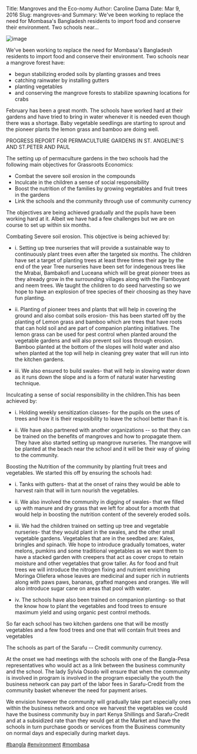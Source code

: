 Title: Mangroves and the Eco-nomy
Author: Caroline Dama
Date: Mar 9, 2016
Slug: mangroves-and
Summary: We've been working to replace the need for Mombasa's Bangladesh residents to import food and conserve their environment. Two schools near...

![image](/images/blog/mangroves-and1.webp)

We've been working to replace the need for Mombasa's Bangladesh
residents to import food and conserve their environment. Two schools
near a mangrove forest have:

- begun stabilizing eroded soils by planting grasses and trees
- catching rainwater by installing gutters
- planting vegetables
- and conserving the mangrove forests to stabilize spawning locations
  for crabs

February has been a great month. The schools have worked hard at their
gardens and have tried to bring in water whenever it is needed even
though there was a shortage. Baby vegetable seedlings are starting to
sprout and the pioneer plants the lemon grass and bamboo are doing well.

PROGRESS REPORT FOR PERMACULTURE GARDENS IN ST. ANGELINE'S AND ST.PETER
AND PAUL

The setting up of permaculture gardens in the two schools had the
following main objectives for Grassroots Economics:

- Combat the severe soil erosion in the compounds
- Inculcate in the children a sense of social responsibility
- Boost the nutrition of the families by growing vegetables and fruit
  trees in the gardens
- Link the schools and the community through use of community currency

The objectives are being achieved gradually and the pupils have been
working hard at it. Albeit we have had a few challenges but we are on
course to set up within six months.

Combating Severe soil erosion. This objective is being achieved by:

- i. Setting up tree nurseries that will provide a sustainable way to
  continuously plant trees even after the targeted six months. The
  children have set a target of planting trees at least three
  times their age by the end of the year Tree nurseries have been
  set for indegenous trees like the Mrabai, Bambakofi and Luceana
  which will be great pioneer trees as they already grow in the
  surrounding villages along with the Flamboyant and neem trees.
  We taught the children to do seed harvesting so we hope to have
  an explosion of tree species of their choosing as they have fun
  planting.

- ii. Planting of pioneer trees and plants that will help in covering
  the ground and also combat soils erosion- this has been started
  off by the planting of Lemon grass and bamboo which are trees
  that have roots that can hold soil and are part of companion
  planting initiatives. The lemon grass can be used for pest
  control when planted around the vegetable gardens and will also
  prevent soil loss through erosion. Bamboo planted at the bottom
  of the slopes will hold water and also when planted at the top
  will help in cleaning grey water that will run into the kitchen
  gardens.

- iii. We also ensured to build swales- that will help in slowing
  water down as it runs down the slope and is a form of natural
  water harvesting technique.

Inculcating a sense of social responsibility in the children.This has
been achieved by:

- i. Holding weekly sensitization classes- for the pupils on the uses
  of trees and how it is their resposibility to leave the school
  better than it is.

- ii. We have also partnered with another organizations -- so that
  they can be trained on the benefits of mangroves and how to
  propagate them. They have also started setting up mangrove
  nurseries. The mangove will be planted at the beach near the
  school and it will be their way of giving to the community.

Boosting the Nutrition of the community by planting fruit trees and
vegetables. We started this off by ensuring the schools had:

- i. Tanks with gutters- that at the onset of rains they would be
  able to harvest rain that will in turn nourish the vegetables.

- ii. We also involved the community in digging of swales- that we
  filled up with manure and dry grass that we left for about for a
  month that would help in boosting the nutrition content of the
  severely eroded soils.

- iii. We had the children trained on setting up tree and vegetable
  nurseries- that they would plant in the swales, and the other
  small vegetable gardens. Vegetables that are in the seedbed are:
  Kales, bringles and spinach. We hope to introduce gradually
  tomatoes, water melons, pumkins and some traditional vegetables
  as we want them to have a stacked garden with creepers that act
  as cover crops to retain moisture and other vegetables that grow
  taller. As for food and fruit trees we will introduce the
  nitrogen fixing and nutrient enriching Moringa Oliefera whose
  leaves are medicinal and super rich in nutrients along with paws
  paws, bananas, grafted mangoes and oranges. We will also
  introduce sugar cane on areas that pool with water.

- iv. The schools have also been trained on companion planting- so
  that the know how to plant the vegetables and food trees to
  ensure maximum yield and using organic pest control methods.

So far each school has two kitchen gardens one that will be mostly
vegetables and a few food trees and one that will contain fruit trees
and vegetables

The schools as part of the Sarafu -- Credit community currency.

At the onset we had meetings with the schools with one of the
Bangla-Pesa representatives who would act as a link between the business
community and the school. The lady Sylvia Osodo will ensure that when
the community is involved in program is involved in the program
especially the youth the business network can pay part of the labor fees
in Sarafu-Credit from the community basket whenever the need for payment
arises.

We envision however the community will gradually take part especially
ones within the business network and once we harvest the vegetables we
could have the business community buy in part Kenya Shillings and
Sarafu-Credit and at a subsidized rate than they would get at the Market
and have the schools in turn purchase goods or services from the
Business community on normal days and especially during market days.

[#bangla](https://www.grassrootseconomics.org/blog/hashtags/bangla)
[#environment](https://www.grassrootseconomics.org/blog/hashtags/environment)
[#mombasa](https://www.grassrootseconomics.org/blog/hashtags/mombasa)
